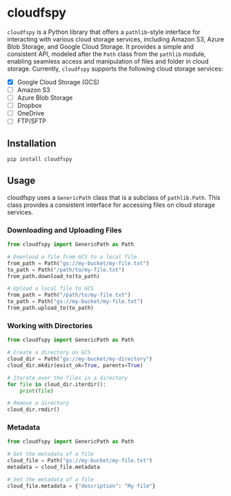 
# cloudfspy


`cloudfspy` is a Python library that offers a `pathlib`-style interface for interacting with various cloud storage services, including Amazon S3, Azure Blob Storage, and Google Cloud Storage. It provides a simple and consistent API, modeled after the `Path` class from the `pathlib` module, enabling seamless access and manipulation of files and folder in cloud storage. Currently, `cloudfspy` supports the following cloud storage services:

- [x] Google Cloud Storage (GCS)
- [ ] Amazon S3
- [ ] Azure Blob Storage
- [ ] Dropbox
- [ ] OneDrive
- [ ] FTP/SFTP

## Installation

```bash
pip install cloudfspy
```

## Usage

cloudfspy uses a `GenericPath` class that is a subclass of `pathlib.Path`. This class provides a consistent interface for accessing files on cloud storage services.

### Downloading and Uploading Files

```python
from cloudfspy import GenericPath as Path

# Download a file from GCS to a local file
from_path = Path("gs://my-bucket/my-file.txt")
to_path = Path("/path/to/my-file.txt")
from_path.download_to(to_path)

# Upload a local file to GCS
from_path = Path("/path/to/my-file.txt")
to_path = Path("gs://my-bucket/my-file.txt")
from_path.upload_to(to_path)
```

### Working with Directories

```python
from cloudfspy import GenericPath as Path

# Create a directory on GCS
cloud_dir = Path("gs://my-bucket/my-directory")
cloud_dir.mkdir(exist_ok=True, parents=True)

# Iterate over the files in a directory
for file in cloud_dir.iterdir():
    print(file)

# Remove a directory
cloud_dir.rmdir()
```

### Metadata

```python
from cloudfspy import GenericPath as Path

# Get the metadata of a file
cloud_file = Path("gs://my-bucket/my-file.txt")
metadata = cloud_file.metadata

# Set the metadata of a file
cloud_file.metadata = {"description": "My file"}
